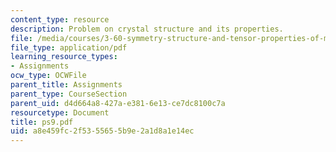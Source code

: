 ```yaml
---
content_type: resource
description: Problem on crystal structure and its properties.
file: /media/courses/3-60-symmetry-structure-and-tensor-properties-of-materials-fall-2005/a8e459fc2f5355655b9e2a1d8a1e14ec_ps9.pdf
file_type: application/pdf
learning_resource_types:
- Assignments
ocw_type: OCWFile
parent_title: Assignments
parent_type: CourseSection
parent_uid: d4d664a8-427a-e381-6e13-ce7dc8100c7a
resourcetype: Document
title: ps9.pdf
uid: a8e459fc-2f53-5565-5b9e-2a1d8a1e14ec
---
```

